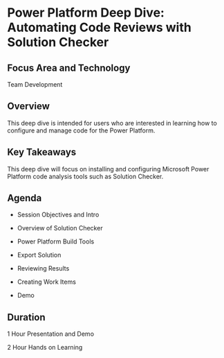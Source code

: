 # Power Platform Deep Dive: Automating Code Reviews with Solution Checker

## Focus Area and Technology

Team Development

## Overview

This deep dive is intended for users who are interested in learning how to configure and manage code for the Power Platform. 

## Key Takeaways

This deep dive will focus on installing and configuring Microsoft Power Platform code analysis tools such as Solution Checker.

## Agenda

* Session Objectives and Intro

* Overview of Solution Checker

* Power Platform Build Tools

* Export Solution

* Reviewing Results

* Creating Work Items

* Demo

## Duration

1 Hour Presentation and Demo

2 Hour Hands on Learning